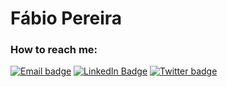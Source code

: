 #  Fábio Pereira

### How to reach me:

[![Email badge](https://img.shields.io/badge/email-red?style=for-the-badge&logo=gmail&logoColor=white)](mailto:fapereira1@gmail.com?subject=Hi)
[![LinkedIn Badge](https://img.shields.io/badge/linkedin-blue?logo=linkedin&style=for-the-badge&logoColor=white)](https://www.linkedin.com/in/fabio-augusto-pereira/)
[![Twitter badge](https://img.shields.io/badge/twitter-black?logo=twitter&style=for-the-badge&logoColor=white)](https://twitter.com/FabioAugustoPe4)
